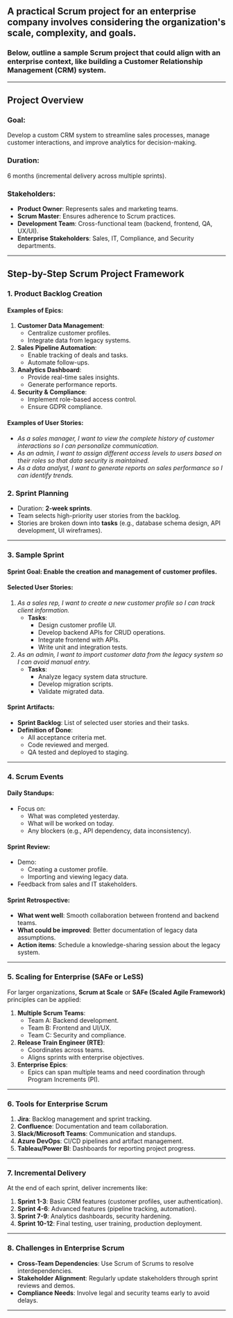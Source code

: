 ## A practical Scrum project for an enterprise company involves considering the organization's scale, complexity, and goals. 
### Below,  outline a **sample Scrum project** that could align with an enterprise context, like building a **Customer Relationship Management (CRM) system**.

---

## **Project Overview**
### **Goal**: 
Develop a custom CRM system to streamline sales processes, manage customer interactions, and improve analytics for decision-making.

### **Duration**: 
6 months (incremental delivery across multiple sprints).

### **Stakeholders**:
- **Product Owner**: Represents sales and marketing teams.
- **Scrum Master**: Ensures adherence to Scrum practices.
- **Development Team**: Cross-functional team (backend, frontend, QA, UX/UI).
- **Enterprise Stakeholders**: Sales, IT, Compliance, and Security departments.

---

## **Step-by-Step Scrum Project Framework**

### **1. Product Backlog Creation**
#### **Examples of Epics**:
1. **Customer Data Management**:
   - Centralize customer profiles.
   - Integrate data from legacy systems.
2. **Sales Pipeline Automation**:
   - Enable tracking of deals and tasks.
   - Automate follow-ups.
3. **Analytics Dashboard**:
   - Provide real-time sales insights.
   - Generate performance reports.
4. **Security & Compliance**:
   - Implement role-based access control.
   - Ensure GDPR compliance.

#### **Examples of User Stories**:
- _As a sales manager, I want to view the complete history of customer interactions so I can personalize communication._
- _As an admin, I want to assign different access levels to users based on their roles so that data security is maintained._
- _As a data analyst, I want to generate reports on sales performance so I can identify trends._

### **2. Sprint Planning**
- Duration: **2-week sprints**.
- Team selects high-priority user stories from the backlog.
- Stories are broken down into **tasks** (e.g., database schema design, API development, UI wireframes).

---

### **3. Sample Sprint**
#### **Sprint Goal**: Enable the creation and management of customer profiles.

#### **Selected User Stories**:
1. _As a sales rep, I want to create a new customer profile so I can track client information._
   - **Tasks**:
     - Design customer profile UI.
     - Develop backend APIs for CRUD operations.
     - Integrate frontend with APIs.
     - Write unit and integration tests.
2. _As an admin, I want to import customer data from the legacy system so I can avoid manual entry._
   - **Tasks**:
     - Analyze legacy system data structure.
     - Develop migration scripts.
     - Validate migrated data.

#### **Sprint Artifacts**:
- **Sprint Backlog**: List of selected user stories and their tasks.
- **Definition of Done**:
  - All acceptance criteria met.
  - Code reviewed and merged.
  - QA tested and deployed to staging.

---

### **4. Scrum Events**
#### **Daily Standups**:
- Focus on:
  - What was completed yesterday.
  - What will be worked on today.
  - Any blockers (e.g., API dependency, data inconsistency).

#### **Sprint Review**:
- Demo:
  - Creating a customer profile.
  - Importing and viewing legacy data.
- Feedback from sales and IT stakeholders.

#### **Sprint Retrospective**:
- **What went well**: Smooth collaboration between frontend and backend teams.
- **What could be improved**: Better documentation of legacy data assumptions.
- **Action items**: Schedule a knowledge-sharing session about the legacy system.

---

### **5. Scaling for Enterprise (SAFe or LeSS)**
For larger organizations, **Scrum at Scale** or **SAFe (Scaled Agile Framework)** principles can be applied:
1. **Multiple Scrum Teams**:
   - Team A: Backend development.
   - Team B: Frontend and UI/UX.
   - Team C: Security and compliance.
2. **Release Train Engineer (RTE)**:
   - Coordinates across teams.
   - Aligns sprints with enterprise objectives.
3. **Enterprise Epics**:
   - Epics can span multiple teams and need coordination through Program Increments (PI).

---

### **6. Tools for Enterprise Scrum**
1. **Jira**: Backlog management and sprint tracking.
2. **Confluence**: Documentation and team collaboration.
3. **Slack/Microsoft Teams**: Communication and standups.
4. **Azure DevOps**: CI/CD pipelines and artifact management.
5. **Tableau/Power BI**: Dashboards for reporting project progress.

---

### **7. Incremental Delivery**
At the end of each sprint, deliver increments like:
1. **Sprint 1-3**: Basic CRM features (customer profiles, user authentication).
2. **Sprint 4-6**: Advanced features (pipeline tracking, automation).
3. **Sprint 7-9**: Analytics dashboards, security hardening.
4. **Sprint 10-12**: Final testing, user training, production deployment.

---

### **8. Challenges in Enterprise Scrum**
- **Cross-Team Dependencies**: Use Scrum of Scrums to resolve interdependencies.
- **Stakeholder Alignment**: Regularly update stakeholders through sprint reviews and demos.
- **Compliance Needs**: Involve legal and security teams early to avoid delays.

---
